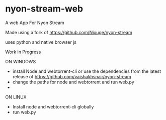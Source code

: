# nyon-stream-web
A web App For Nyon Stream 

Made using a fork of https://github.com/Nixuge/nyon-stream

uses python and native browser js 

Work in Progress 

ON WINDOWS
  - install Node and webtorrent-cli or use the dependencies from the latest release of https://github.com/vaishakhsnair/nyon-stream 
  - change the paths for node and webtorrent and run web.py
  - 
 ON LINUX
  - Install node and webtorrent-cli globally
  - run web.py
